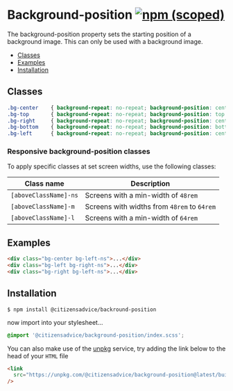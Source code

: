 # Background-position [![npm (scoped)](https://img.shields.io/npm/v/@citizensadvice/background-position.svg)](https://www.npmjs.com/package/@citizensadvice/background-position)

The background-position property sets the starting position of a background image. This can only be used with a background image.

- [Classes](#classes)
- [Examples](#examples)
- [Installation](#installation)

## Classes

```CSS
.bg-center    { background-repeat: no-repeat; background-position: center center    }
.bg-top       { background-repeat: no-repeat; background-position: top center       }
.bg-right     { background-repeat: no-repeat; background-position: center right     }
.bg-bottom    { background-repeat: no-repeat; background-position: bottom center    }
.bg-left      { background-repeat: no-repeat; background-position: center left      }
```

### Responsive background-position classes

To apply specific classes at set screen widths, use the following classes:

| Class name            | Description                                 |
| --------------------- | ------------------------------------------- |
| `[aboveClassName]-ns` | Screens with a min-width of `48rem`         |
| `[aboveClassName]-m`  | Screens with widths from `48rem` to `64rem` |
| `[aboveClassName]-l`  | Screens with a min-width of `64rem`         |

## Examples

```html
<div class="bg-center bg-left-ns">...</div>
<div class="bg-left bg-right-ns">...</div>
<div class="bg-right bg-left-ns">...</div>
```

## Installation

```shell
$ npm install @citizensadvice/backround-position
```

now import into your stylesheet...

```scss
@import '@citizensadvice/background-position/index.scss';
```

You can also make use of the [unpkg](https://unpkg.com) service, try adding the link below to the head of your `HTML` file

```html
<link
  src="https://unpkg.com/@citizensadvice/background-position@latest/build/background-position.css"
/>
```

